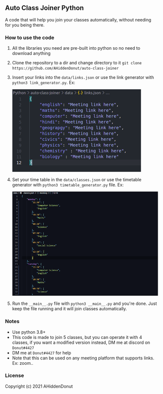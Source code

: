 ## Auto Class Joiner Python

A code that will help you join your classes automatically, without needing for you being there. 

### How to use the code
1. All the libraries you need are pre-built into python so no need to download anything

2. Clone the repository to a dir and change directory to it `git clone https://github.com/AHiddenDonut/auto-class-joiner`

3. Insert your links into the `data/links.json` or use the link generator with `python3 link_generator.py`. Ex:


    ![Links Json File](images/links-json.png)

4. Set your time table in the `data/classes.json` or use the timetable generator with `python3 timetable_generator.py` file. Ex:


    ![Classes Json File](images/classes-json.png)


6. Run the `__main__.py` file with `python3 __main__.py` and you're done. Just keep the file running and it will join classes automatically.

### Notes
* Use python 3.8+
* This code is made to join 5 classes, but you can operate it with 4 classes, if you want a modified version instead, DM me at discord on `Donut#4427`
* DM me at `Donut#4427` for help
* Note that this can be used on any meeting platform that supports links. Ex: zoom..

### License
Copyright (c) 2021 AHiddenDonut
